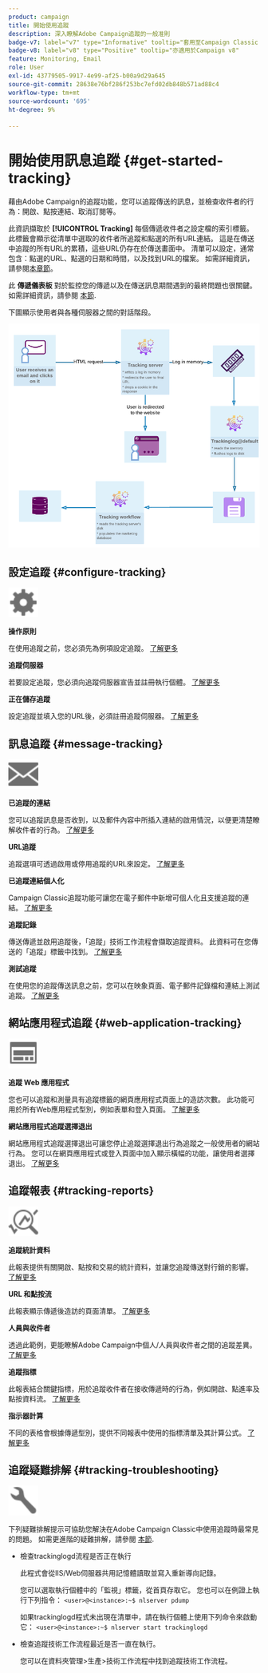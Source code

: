 ```yaml
---
product: campaign
title: 開始使用追蹤
description: 深入瞭解Adobe Campaign追蹤的一般准則
badge-v7: label="v7" type="Informative" tooltip="套用至Campaign Classic v7"
badge-v8: label="v8" type="Positive" tooltip="亦適用於Campaign v8"
feature: Monitoring, Email
role: User
exl-id: 43779505-9917-4e99-af25-b00a9d29a645
source-git-commit: 28638e76bf286f253bc7efd02db848b571ad88c4
workflow-type: tm+mt
source-wordcount: '695'
ht-degree: 9%

---
```


# 開始使用訊息追蹤 {#get-started-tracking}



藉由Adobe Campaign的追蹤功能，您可以追蹤傳送的訊息，並檢查收件者的行為：開啟、點按連結、取消訂閱等。

此資訊擷取於 **[!UICONTROL Tracking]** 每個傳遞收件者之設定檔的索引標籤。 此標籤會顯示從清單中選取的收件者所追蹤和點選的所有URL連結。 這是在傳送中追蹤的所有URL的累積，這些URL仍存在於傳送畫面中。 清單可以設定，通常包含：點選的URL、點選的日期和時間，以及找到URL的檔案。 如需詳細資訊，請參閱[本章節](../../platform/using/editing-a-profile.md#tracking-tab)。

此 **傳遞儀表板** 對於監控您的傳遞以及在傳送訊息期間遇到的最終問題也很關鍵。 如需詳細資訊，請參閱 [本節](delivery-dashboard.md).

下圖顯示使用者與各種伺服器之間的對話階段。

![](assets/tracking-diagram.png)

## 設定追蹤 {#configure-tracking}

<img src="assets/do-not-localize/icon-configure.svg" width="60px">

**操作原則**

在使用追蹤之前，您必須先為例項設定追蹤。 [了解更多](../../installation/using/deploying-an-instance.md#operating-principle)

**追蹤伺服器**

若要設定追蹤，您必須向追蹤伺服器宣告並註冊執行個體。 [了解更多](../../installation/using/deploying-an-instance.md#tracking-server)

**正在儲存追蹤**

設定追蹤並填入您的URL後，必須註冊追蹤伺服器。 [了解更多](../../installation/using/deploying-an-instance.md#saving-tracking)

## 訊息追蹤 {#message-tracking}

<img src="assets/do-not-localize/icon-message-tracking.svg" width="60px">

**已追蹤的連結**

您可以追蹤訊息是否收到，以及郵件內容中所插入連結的啟用情況，以便更清楚瞭解收件者的行為。 [了解更多](how-to-configure-tracked-links.md)

**URL追蹤**

追蹤選項可透過啟用或停用追蹤的URL來設定。 [了解更多](personalizing-url-tracking.md)

**已追蹤連結個人化**

Campaign Classic追蹤功能可讓您在電子郵件中新增可個人化且支援追蹤的連結。 [了解更多](tracking-personalized-links.md)

**追蹤記錄**

傳送傳遞並啟用追蹤後，「追蹤」技術工作流程會擷取追蹤資料。 此資料可在您傳送的「追蹤」標籤中找到。 [了解更多](accessing-the-tracking-logs.md)

**測試追蹤**

在使用您的追蹤傳送訊息之前，您可以在映象頁面、電子郵件記錄檔和連結上測試追蹤。 [了解更多](testing-tracking.md)

## 網站應用程式追蹤 {#web-application-tracking}

<img src="assets/do-not-localize/icon-web-app.svg" width="60px">

**追蹤 Web 應用程式**

您也可以追蹤和測量具有追蹤標籤的網頁應用程式頁面上的造訪次數。 此功能可用於所有Web應用程式型別，例如表單和登入頁面。 [了解更多](../../web/using/tracking-a-web-application.md)

**網站應用程式追蹤選擇退出**

網站應用程式追蹤選擇退出可讓您停止追蹤選擇退出行為追蹤之一般使用者的網站行為。 您可以在網頁應用程式或登入頁面中加入顯示橫幅的功能，讓使用者選擇退出。 [了解更多](../../web/using/web-application-tracking-opt-out.md)

## 追蹤報表 {#tracking-reports}

<img src="assets/do-not-localize/icon_monitor.svg" width="60px">

**追蹤統計資料**

此報表提供有關開啟、點按和交易的統計資料，並讓您追蹤傳送對行銷的影響。 [了解更多](../../reporting/using/delivery-reports.md#tracking-statistics)

**URL 和點按流**

此報表顯示傳遞後造訪的頁面清單。 [了解更多](../../reporting/using/delivery-reports.md#urls-and-click-streams)

**人員與收件者**

透過此範例，更能瞭解Adobe Campaign中個人/人員與收件者之間的追蹤差異。 [了解更多](../../reporting/using/person-people-recipients.md)

**追蹤指標**

此報表結合關鍵指標，用於追蹤收件者在接收傳遞時的行為，例如開啟、點進率及點按資料流。 [了解更多](../../reporting/using/delivery-reports.md#tracking-indicators)

**指示器計算**

不同的表格會根據傳遞型別，提供不同報表中使用的指標清單及其計算公式。 [了解更多](../../reporting/using/indicator-calculation.md)

## 追蹤疑難排解 {#tracking-troubleshooting}

<img src="assets/do-not-localize/icon-troubleshooting.svg" width="60px">

下列疑難排解提示可協助您解決在Adobe Campaign Classic中使用追蹤時最常見的問題。 如需更進階的疑難排解，請參閱 [本節](tracking-troubleshooting.md).

* 檢查trackinglogd流程是否正在執行

  此程式會從IIS/Web伺服器共用記憶體讀取並寫入重新導向記錄。

  您可以選取執行個體中的「監視」標籤，從首頁存取它。 您也可以在例證上執行下列指令： `<user>@<instance>:~$ nlserver pdump`

  如果trackinglogd程式未出現在清單中，請在執行個體上使用下列命令來啟動它： `<user>@<instance>:~$ nlserver start trackinglogd`

* 檢查追蹤技術工作流程最近是否一直在執行。

  您可以在資料夾管理>生產>技術工作流程中找到追蹤技術工作流程。
